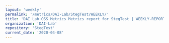 ```yaml
---
layout: 'weekly'
permalink: '/metrics/DAI-Lab/StegTest/WEEKLY/'
title: 'DAI Lab OSS Metrics Metrics report for StegTest | WEEKLY-REPORT-2020-04-08'
organization: 'DAI-Lab'
repository: 'StegTest'
current_date: '2020-04-08'
---
```


